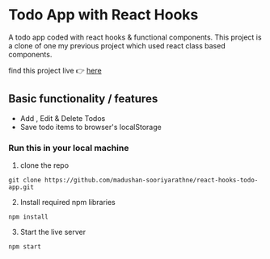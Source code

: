 # Todo App with React Hooks

A todo app coded with react hooks & functional components. This project is a clone of one my previous project which used react class based components.

find this project live 👉 [here](https://todo-app-react-hooks.netlify.com/)

## Basic functionality / features

- Add , Edit & Delete Todos
- Save todo items to browser's localStorage

### Run this in your local machine

1. clone the repo

```
git clone https://github.com/madushan-sooriyarathne/react-hooks-todo-app.git
```

2. Install required npm libraries

```
npm install
```

3. Start the live server

```
npm start
```
